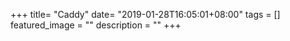 +++
title= "Caddy"
date= "2019-01-28T16:05:01+08:00"
tags = []
featured_image = ""
description = ""
+++

